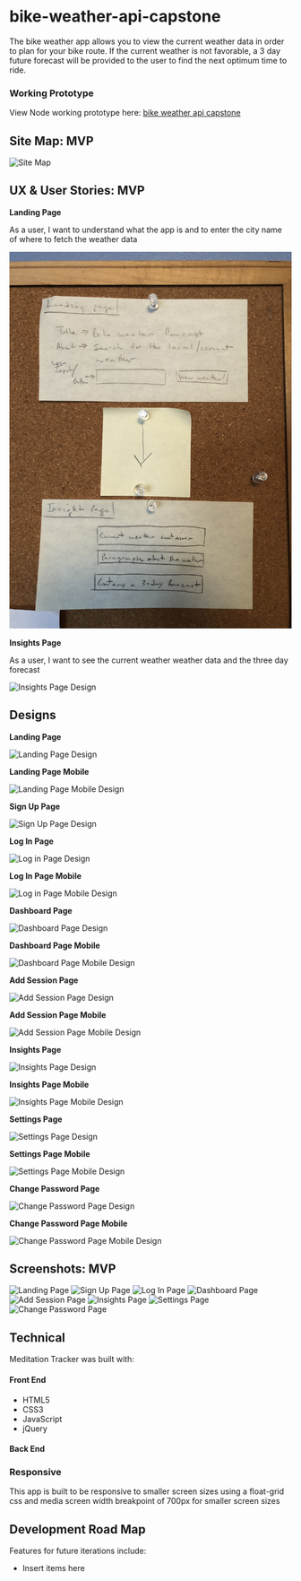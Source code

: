 # bike-weather-api-capstone

The bike weather app allows you to view the current weather data in order to plan for your bike route. If the current weather is not favorable, a 3 day future forecast will be provided to the user to find the next optimum time to ride.

### Working Prototype

View Node working prototype here: [bike weather api capstone](https://.com/) 



## Site Map: MVP 

![Site Map](/screenshots/designs/site-map.png)


## UX & User Stories: MVP

**Landing Page** 

As a user, I want to understand what the app is and to enter the city name of where to fetch the weather data

![Landing Page Design](/github-images/back-of-napkin.png)


**Insights Page** 

As a user, I want to see the current weather weather data and the three day forecast

![Insights Page Design](/screenshots/wireframes/insights.png)


## Designs

**Landing Page** 

![Landing Page Design](/screenshots/designs/landing.png)

**Landing Page Mobile** 

![Landing Page Mobile Design](/screenshots/designs/landing-mobile.png)

**Sign Up Page** 

![Sign Up Page Design](/screenshots/designs/sign-up.png)

**Log In Page** 

![Log in Page Design](/screenshots/designs/log-in.png)

**Log In Page Mobile** 

![Log in Page Mobile Design](/screenshots/designs/log-in-mobile.png)

**Dashboard Page** 

![Dashboard Page Design](/screenshots/designs/dashboard.png)

**Dashboard Page Mobile** 

![Dashboard Page Mobile Design](/screenshots/designs/dashboard-mobile.png)

**Add Session Page** 

![Add Session Page Design](/screenshots/designs/add-session.png)

**Add Session Page Mobile** 

![Add Session Page Mobile Design](/screenshots/designs/add-session-mobile.png)

**Insights Page** 

![Insights Page Design](/screenshots/designs/insights.png)

**Insights Page Mobile** 

![Insights Page Mobile Design](/screenshots/designs/insights-mobile.png)

**Settings Page** 

![Settings Page Design](/screenshots/designs/settings.png)

**Settings Page Mobile** 

![Settings Page Mobile Design](/screenshots/designs/settings-mobile.png)

**Change Password Page** 

![Change Password Page Design](/screenshots/designs/change-pw.png)

**Change Password Page Mobile** 

![Change Password Page Mobile Design](/screenshots/designs/change-pw-mobile.png)


## Screenshots: MVP

![Landing Page](/screenshots/landing-page.png)
![Sign Up Page](/screenshots/sign-up.png)
![Log In Page](/screenshots/log-in.png)
![Dashboard Page](/screenshots/dashboard-page.png)
![Add Session Page](/screenshots/add-session.png)
![Insights Page](/screenshots/insights.png)
![Settings Page](/screenshots/settings-dropdown.png)
![Change Password Page](/screenshots/change-pw.png)
  


## Technical

Meditation Tracker was built with: 

#### Front End

* HTML5
* CSS3
* JavaScript 
* jQuery 

#### Back End 




### Responsive
This app is built to be responsive to smaller screen sizes using a float-grid css and media screen width breakpoint of 700px for smaller screen sizes



## Development Road Map
Features for future iterations include: 
- Insert items here

